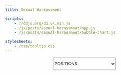 ```yaml
---
title: Sexual Harrassment

scripts:
    - //d3js.org/d3.v4.min.js
    - /js/posts/sexual-harassment/app.js
    - /js/posts/sexual-harassment/bubble-chart.js

stylesheets:
    - /css/tooltip.css
---
```


<select style='margin:0 auto; display: flex; width: 200px; height: 3em;' id='bubbleChartDropdown'>
  <option value='0'>POSITIONS</option>
  <option value='1'>GENDERS</option>
  <option value='2'>PUNISHMENTS</option>
</select>
<div class='bubble-chart-wrapper'>
  <svg width="640" height="640" id="bubble-chart"></svg>
</div>